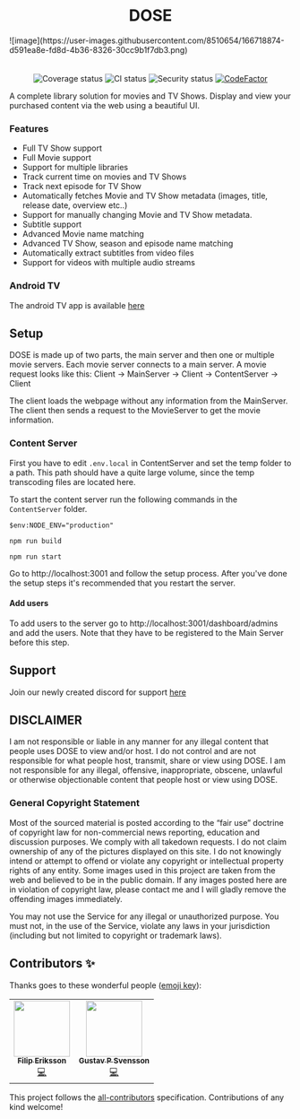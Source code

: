 <h1 align="center">DOSE</h1>
![image](https://user-images.githubusercontent.com/8510654/166718874-d591ea8e-fd8d-4b36-8326-30cc9b1f7db3.png)


<div align="center">
  <br></br>
  <img src="https://img.shields.io/badge/all_contributors-2-orange.svg?style=flat-square" alt="Coverage status">
  <img src="https://github.com/GustavPS/Dose/actions/workflows/main.yml/badge.svg" alt="CI status">
  <img src="https://github.com/GustavPS/Dose/actions/workflows/codeql-analysis.yml/badge.svg" alt="Security status">
  <a href="https://www.codefactor.io/repository/github/gustavps/dose"><img src="https://www.codefactor.io/repository/github/gustavps/dose/badge" alt="CodeFactor" /></a>
  
</div>




A complete library solution for movies and TV Shows. Display and view your purchased content via the web using a beautiful UI.

### Features
* Full TV Show support
* Full Movie support
* Support for multiple libraries
* Track current time on movies and TV Shows
* Track next episode for TV Show
* Automatically fetches Movie and TV Show metadata (images, title, release date, overview etc..)
* Support for manually changing Movie and TV Show metadata.
* Subtitle support
* Advanced Movie name matching
* Advanced TV Show, season and episode name matching
* Automatically extract subtitles from video files
* Support for videos with multiple audio streams

### Android TV
The android TV app is available [here](https://github.com/GustavPS/DoseReactNative)

## Setup
DOSE is made up of two parts, the main server and then one or multiple movie servers. Each movie server connects to a main server. A movie request looks like this:
Client -> MainServer -> Client -> ContentServer -> Client

The client loads the webpage without any information from the MainServer. The client then sends a request to the MovieServer to get the movie information.

### Content Server
First you have to edit `.env.local` in ContentServer and set the temp folder to a path. This path should have a quite large volume, since the temp transcoding files are located here.

To start the content server run the following commands in the `ContentServer` folder.

`$env:NODE_ENV="production"`

`npm run build`

`npm run start`

Go to http://localhost:3001 and follow the setup process. After you've done the setup steps it's recommended that you restart the server. 

#### Add users
To add users to the server go to http://localhost:3001/dashboard/admins and add the users. Note that they have to be registered to the Main Server before this step.

## Support
Join our newly created discord for support [here](https://discord.gg/fKeYBzwxrE)

## DISCLAIMER
I am not responsible or liable in any manner for any illegal content that people uses DOSE to view and/or host. I do not control and are not responsible for what people host, transmit, share or view using DOSE. I am not responsible for any illegal, offensive, inappropriate, obscene, unlawful or otherwise objectionable content that people host or view using DOSE.

### General Copyright Statement
Most of the sourced material is posted according to the “fair use” doctrine of copyright law for non-commercial news reporting, education and discussion purposes. We comply with all takedown requests.
I do not claim ownership of any of the pictures displayed on this site. I do not knowingly intend or attempt to offend or violate any copyright or intellectual property rights of any entity. Some images used in this project are taken from the web and believed to be in the public domain.
If any images posted here are in violation of copyright law, please contact me and I will gladly remove the offending images immediately.

You may not use the Service for any illegal or unauthorized purpose. You must not, in the use of the Service, violate any laws in your jurisdiction (including but not limited to copyright or trademark laws).

## Contributors ✨

Thanks goes to these wonderful people ([emoji key](https://allcontributors.org/docs/en/emoji-key)):

<!-- ALL-CONTRIBUTORS-LIST:START - Do not remove or modify this section -->
<!-- prettier-ignore-start -->
<!-- markdownlint-disable -->
<table>
  <tr>
    <td align="center"><a href="https://github.com/weeklyvillain"><img src="https://avatars.githubusercontent.com/u/16028826?v=4?s=100" width="100px;" alt=""/><br /><sub><b>Filip Eriksson</b></sub></a><br /><a href="https://github.com/GustavPS/Dose/commits?author=weeklyvillain" title="Code">💻</a></td>
    <td align="center"><a href="https://github.com/GustavPS"><img src="https://avatars.githubusercontent.com/u/8510654?v=4?s=100" width="100px;" alt=""/><br /><sub><b>Gustav P Svensson</b></sub></a><br /><a href="https://github.com/GustavPS/Dose/commits?author=GustavPS" title="Code">💻</a></td>
  </tr>
</table>

<!-- markdownlint-restore -->
<!-- prettier-ignore-end -->

<!-- ALL-CONTRIBUTORS-LIST:END -->

This project follows the [all-contributors](https://github.com/all-contributors/all-contributors) specification. Contributions of any kind welcome!
